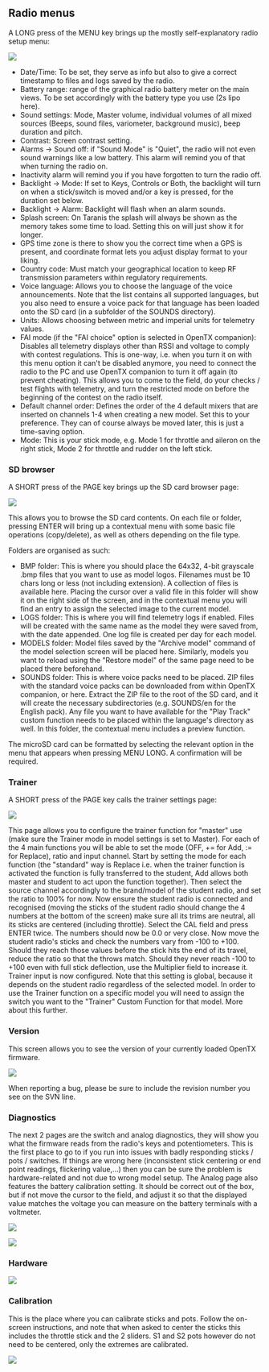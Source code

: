 ## Radio menus

A LONG press of the MENU key brings up the mostly self-explanatory radio setup menu:

![](images/radio-setup.png)

* Date/Time: To be set, they serve as info but also to give a correct timestamp to files and logs saved by the radio.
* Battery range: range of the graphical radio battery meter on the main views. To be set accordingly with the battery type you use (2s lipo here).
* Sound settings: Mode, Master volume, individual volumes of all mixed sources (Beeps, sound files, variometer, background music), beep duration and pitch.
* Contrast: Screen contrast setting.
* Alarms -> Sound off: if "Sound Mode" is "Quiet", the radio will not even sound warnings like a low battery. This alarm will remind you of that when turning the radio on.
* Inactivity alarm will remind you if you have forgotten to turn the radio off.
* Backlight -> Mode: If set to Keys, Controls or Both, the backlight will turn on when a stick/switch is moved and/or a key is pressed, for the duration set below.
* Backlight -> Alarm: Backlight will flash when an alarm sounds.
* Splash screen: On Taranis the splash will always be shown as the memory takes some time to load. Setting this on will just show it for longer.
* GPS time zone is there to show you the correct time when a GPS is present, and coordinate format lets you adjust display format to your liking.
* Country code: Must match your geographical location to keep RF transmission parameters within regulatory requirements.
* Voice language: Allows you to choose the language of the voice announcements. Note that the list contains all supported languages, but you also need to ensure a voice pack for that language has been loaded onto the SD card (in a subfolder of the SOUNDS directory).
* Units: Allows choosing between metric and imperial units for telemetry values.
* FAI mode (if the "FAI choice" option is selected in OpenTX companion): Disables all telemetry displays other than RSSI and voltage to comply with contest regulations. This is one-way, i.e. when you turn it on with this menu option it can't be disabled anymore, you need to connect the radio to the PC and use OpenTX companion to turn it off again (to prevent cheating). This allows you to come to the field, do your checks / test flights with telemetry, and turn the restricted mode on before the beginning of the contest on the radio itself.
* Default channel order: Defines the order of the 4 default mixers that are inserted on channels 1-4 when creating a new model. Set this to your preference. They can of course always be moved later, this is just a time-saving option.
* Mode: This is your stick mode, e.g. Mode 1 for throttle and aileron on the right stick, Mode 2 for throttle and rudder on the left stick.

### SD browser

A SHORT press of the PAGE key brings up the SD card browser page:

![](images/radio-sd.png)

This allows you to browse the SD card contents.
On each file or folder, pressing ENTER will bring up a contextual menu with some basic file operations (copy/delete), as well as others depending on the file type.

Folders are organised as such:
* BMP folder: This is where you should place the 64x32, 4-bit grayscale .bmp files that you want to use as model logos. Filenames must be 10 chars long or less (not including extension). A collection of files is available here. Placing the cursor over a valid file in this folder will show it on the right side of the screen, and in the contextual menu you will find an entry to assign the selected image to the current model.
* LOGS folder: This is where you will find telemetry logs if enabled. Files will be created with the same name as the model they were saved from, with the date appended. One log file is created per day for each model.
* MODELS folder: Model files saved by the "Archive model" command of the model selection screen will be placed here. Similarly, models you want to reload using the "Restore model" of the same page need to be placed there beforehand.
* SOUNDS folder: This is where voice packs need to be placed. ZIP files with the standard voice packs can be downloaded from within OpenTX companion, or here. Extract the ZIP file to the root of the SD card, and it will create the necessary subdirectories (e.g. SOUNDS/en for the English pack). Any file you want to have available for the "Play Track" custom function needs to be placed within the language's directory as well. In this folder, the contextual menu includes a preview function.

The microSD card can be formatted by selecting the relevant option in the menu that appears when pressing MENU LONG. A confirmation will be required.

### Trainer

A SHORT press of the PAGE key calls the trainer settings page:

![](images/radio-trainer.png)

This page allows you to configure the trainer function for "master" use (make sure the Trainer mode in model settings is set to Master). For each of the 4 main functions you will be able to set the mode (OFF, += for Add, := for Replace), ratio and input channel.
Start by setting the mode for each function (the "standard" way is Replace i.e. when the trainer function is activated the function is fully transferred to the student, Add allows both master and student to act upon the function together). Then select the source channel accordingly to the brand/model of the student radio, and set the ratio to 100% for now. Now ensure the student radio is connected and recognised (moving the sticks of the student radio should change the 4 numbers at the bottom of the screen) make sure all its trims are neutral, all its sticks are centered (including throttle). Select the CAL field and press ENTER twice. The numbers should now be 0.0 or very close.
Now move the student radio's sticks and check the numbers vary from -100 to +100. Should they reach those values before the stick hits the end of its travel, reduce the ratio so that the throws match. Should they never reach -100 to +100 even with full stick deflection, use the Multiplier field to increase it.
Trainer input is now configured. Note that this setting is global, because it depends on the student radio regardless of the selected model. In order to use the Trainer function on a specific model you will need to assign the switch you want to the "Trainer" Custom Function for that model. More about this further.

### Version

This screen allows you to see the version of your currently loaded OpenTX firmware.

![](images/radio-version.png)

When reporting a bug, please be sure to include the revision number you see on the SVN line.

### Diagnostics

The next 2 pages are the switch and analog diagnostics, they will show you what the firmware reads from the radio's keys and potentiometers. This is the first place to go to if you run into issues with badly responding sticks / pots / switches. If things are wrong here (inconsistent stick centering or end point readings, flickering value,...) then you can be sure the problem is hardware-related and not due to wrong model setup.
The Analog page also features the battery calibration setting. It should be correct out of the box, but if not move the cursor to the field, and adjust it so that the displayed value matches the voltage you can measure on the battery terminals with a voltmeter.

![](images/radio-switches.png)

![](images/radio-analogs.png)

### Hardware 

![](images/radio-hardware.png)

### Calibration

This is the place where you can calibrate sticks and pots. Follow the on-screen instructions, and note that when asked to center the sticks this includes the throttle stick and the 2 sliders. S1 and S2 pots however do not need to be centered, only the extremes are calibrated.

![](images/radio-calibration.png)
